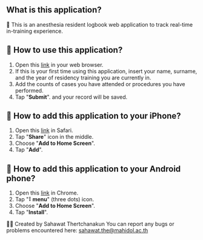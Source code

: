## What is this application?
📕 This is an anesthesia resident logbook web application to track real-time in-training experience.

## 📝 How to use this application?
1. Open this <a href ="https://tsahawat.github.io/resident-logbook/index.html?v=2">link</a> in your web browser.
2. If this is your first time using this application, insert your name, surname, and the year of residency training you are currently in.
3. Add the counts of cases you have attended or procedures you have performed.
4. Tap "**Submit**". and your record will be saved.

## 📲 How to add this application to your iPhone?
1. Open this <a href ="https://tsahawat.github.io/resident-logbook/index.html?v=2">link</a> in Safari.
2. Tap "**Share**" icon in the middle.
3. Choose "**Add to Home Screen**".
4. Tap "**Add**".

## 🤖 How to add this application to your Android phone?
1. Open this <a href ="https://tsahawat.github.io/resident-logbook/index.html?v=2">link</a> in Chrome.
2. Tap "**⠇menu**" (three dots) icon.
3. Choose "**Add to Home Screen**".
4. Tap "**Install**".

🧑‍🎨 Created by Sahawat Thertchanakun
You can report any bugs or problems encountered here: [sahawat.the@mahidol.ac.th](mailto:sahawat.the@mahidol.ac.th)

